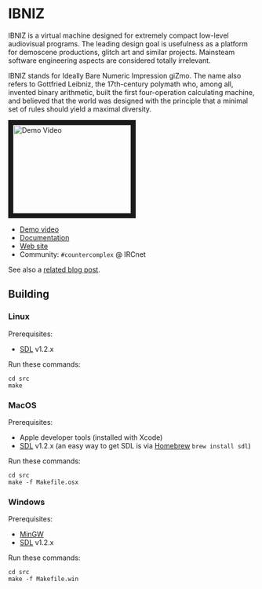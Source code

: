 # IBNIZ

IBNIZ is a virtual machine designed for extremely compact low-level audiovisual programs. The leading design goal is usefulness as a platform for demoscene productions, glitch art and similar projects. Mainsteam software engineering aspects are considered totally irrelevant.

IBNIZ stands for Ideally Bare Numeric Impression giZmo. The name also refers to Gottfried Leibniz, the 17th-century polymath who, among all, invented binary arithmetic, built the first four-operation calculating machine, and believed that the world was designed with the principle that a minimal set of rules should yield a maximal diversity.

<a href="http://www.youtube.com/watch?feature=player_embedded&v=aKMrBaXJvMs
" target="_blank"><img src="http://img.youtube.com/vi/aKMrBaXJvMs/0.jpg" 
alt="Demo Video" width="240" height="180" border="10" /></a>

* [Demo video](https://www.youtube.com/watch?v=aKMrBaXJvMs)
* [Documentation](src/ibniz.txt)
* [Web site](http://pelulamu.net/ibniz/)
* Community: `#countercomplex` @ IRCnet

See also a [related blog post](http://countercomplex.blogspot.com/2011/12/ibniz-hardcore-audiovisual-virtual.html).

## Building

### Linux

Prerequisites:
* [SDL](https://www.libsdl.org) v1.2.x

Run these commands:
```
cd src
make
```

### MacOS

Prerequisites:
* Apple developer tools (installed with Xcode)
* [SDL](https://www.libsdl.org) v1.2.x (an easy way to get SDL is via [Homebrew](https://brew.sh) `brew install sdl`)

Run these commands:
```
cd src
make -f Makefile.osx
```

### Windows

Prerequisites:
* [MinGW](http://www.mingw.org)
* [SDL](https://www.libsdl.org) v1.2.x

Run these commands:
```
cd src
make -f Makefile.win
```
